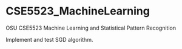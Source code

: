 # CSE5523_MachineLearning
OSU CSE5523 Machine Learning and Statistical Pattern Recognition

Implement and test SGD algorithm.
